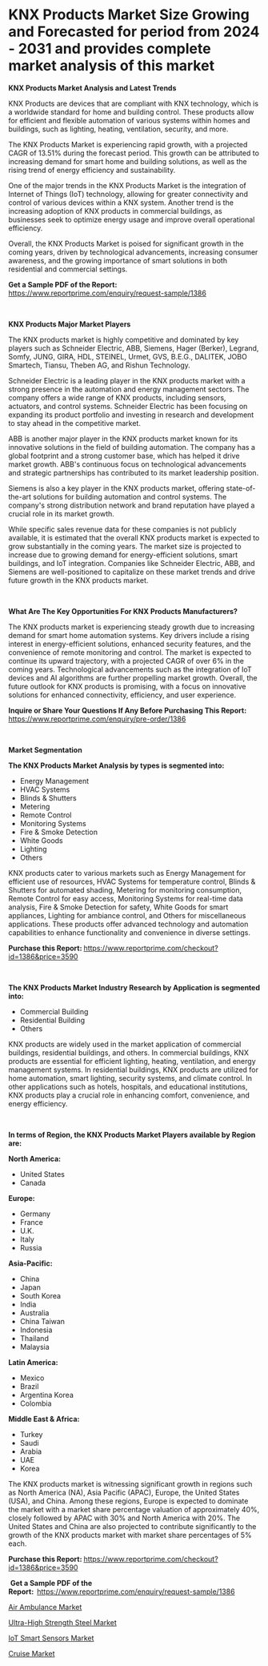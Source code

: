 <p><h1>KNX Products Market Size Growing and Forecasted for period from 2024 - 2031 and provides complete market analysis of this market</h1></p><p><strong>KNX Products Market Analysis and Latest Trends</strong></p>
<p><p>KNX Products are devices that are compliant with KNX technology, which is a worldwide standard for home and building control. These products allow for efficient and flexible automation of various systems within homes and buildings, such as lighting, heating, ventilation, security, and more.</p><p>The KNX Products Market is experiencing rapid growth, with a projected CAGR of 13.51% during the forecast period. This growth can be attributed to increasing demand for smart home and building solutions, as well as the rising trend of energy efficiency and sustainability.</p><p>One of the major trends in the KNX Products Market is the integration of Internet of Things (IoT) technology, allowing for greater connectivity and control of various devices within a KNX system. Another trend is the increasing adoption of KNX products in commercial buildings, as businesses seek to optimize energy usage and improve overall operational efficiency.</p><p>Overall, the KNX Products Market is poised for significant growth in the coming years, driven by technological advancements, increasing consumer awareness, and the growing importance of smart solutions in both residential and commercial settings.</p></p>
<p><strong>Get a Sample PDF of the Report:&nbsp;</strong> <a href="https://www.reportprime.com/enquiry/request-sample/1386">https://www.reportprime.com/enquiry/request-sample/1386</a></p>
<p>&nbsp;</p>
<p><strong>KNX Products Major Market Players</strong></p>
<p><p>The KNX products market is highly competitive and dominated by key players such as Schneider Electric, ABB, Siemens, Hager (Berker), Legrand, Somfy, JUNG, GIRA, HDL, STEINEL, Urmet, GVS, B.E.G., DALITEK, JOBO Smartech, Tiansu, Theben AG, and Rishun Technology.</p><p>Schneider Electric is a leading player in the KNX products market with a strong presence in the automation and energy management sectors. The company offers a wide range of KNX products, including sensors, actuators, and control systems. Schneider Electric has been focusing on expanding its product portfolio and investing in research and development to stay ahead in the competitive market.</p><p>ABB is another major player in the KNX products market known for its innovative solutions in the field of building automation. The company has a global footprint and a strong customer base, which has helped it drive market growth. ABB's continuous focus on technological advancements and strategic partnerships has contributed to its market leadership position.</p><p>Siemens is also a key player in the KNX products market, offering state-of-the-art solutions for building automation and control systems. The company's strong distribution network and brand reputation have played a crucial role in its market growth.</p><p>While specific sales revenue data for these companies is not publicly available, it is estimated that the overall KNX products market is expected to grow substantially in the coming years. The market size is projected to increase due to growing demand for energy-efficient solutions, smart buildings, and IoT integration. Companies like Schneider Electric, ABB, and Siemens are well-positioned to capitalize on these market trends and drive future growth in the KNX products market.</p></p>
<p>&nbsp;</p>
<p><strong>What Are The Key Opportunities For KNX Products Manufacturers?</strong></p>
<p><p>The KNX products market is experiencing steady growth due to increasing demand for smart home automation systems. Key drivers include a rising interest in energy-efficient solutions, enhanced security features, and the convenience of remote monitoring and control. The market is expected to continue its upward trajectory, with a projected CAGR of over 6% in the coming years. Technological advancements such as the integration of IoT devices and AI algorithms are further propelling market growth. Overall, the future outlook for KNX products is promising, with a focus on innovative solutions for enhanced connectivity, efficiency, and user experience.</p></p>
<p><strong>Inquire or Share Your Questions If Any Before Purchasing This Report:</strong> <a href="https://www.reportprime.com/enquiry/pre-order/1386">https://www.reportprime.com/enquiry/pre-order/1386</a></p>
<p>&nbsp;</p>
<p><strong>Market Segmentation</strong></p>
<p><strong>The KNX Products Market Analysis by types is segmented into:</strong></p>
<p><ul><li>Energy Management</li><li>HVAC Systems</li><li>Blinds & Shutters</li><li>Metering</li><li>Remote Control</li><li>Monitoring Systems</li><li>Fire & Smoke Detection</li><li>White Goods</li><li>Lighting</li><li>Others</li></ul></p>
<p><p>KNX products cater to various markets such as Energy Management for efficient use of resources, HVAC Systems for temperature control, Blinds & Shutters for automated shading, Metering for monitoring consumption, Remote Control for easy access, Monitoring Systems for real-time data analysis, Fire & Smoke Detection for safety, White Goods for smart appliances, Lighting for ambiance control, and Others for miscellaneous applications. These products offer advanced technology and automation capabilities to enhance functionality and convenience in diverse settings.</p></p>
<p><strong>Purchase this Report:&nbsp;</strong><a href="https://www.reportprime.com/checkout?id=1386&price=3590">https://www.reportprime.com/checkout?id=1386&price=3590</a></p>
<p>&nbsp;</p>
<p><strong>The KNX Products Market Industry Research by Application is segmented into:</strong></p>
<p><ul><li>Commercial Building</li><li>Residential Building</li><li>Others</li></ul></p>
<p><p>KNX products are widely used in the market application of commercial buildings, residential buildings, and others. In commercial buildings, KNX products are essential for efficient lighting, heating, ventilation, and energy management systems. In residential buildings, KNX products are utilized for home automation, smart lighting, security systems, and climate control. In other applications such as hotels, hospitals, and educational institutions, KNX products play a crucial role in enhancing comfort, convenience, and energy efficiency.</p></p>
<p>&nbsp;</p>
<p><strong>In terms of Region, the KNX Products Market Players available by Region are:</strong></p>
<p>
    <p> <strong> North America: </strong>
        <ul>
            <li>United States</li>
            <li>Canada</li>
        </ul>
        </p> 
    <p> <strong> Europe: </strong>
        <ul>
            <li>Germany</li>
            <li>France</li>
            <li>U.K.</li>
            <li>Italy</li>
            <li>Russia</li>
        </ul>
        </p> 
    <p> <strong> Asia-Pacific: </strong>
        <ul>
            <li>China</li>
            <li>Japan</li>
            <li>South Korea</li>
            <li>India</li>
            <li>Australia</li>
            <li>China Taiwan</li>
            <li>Indonesia</li>
            <li>Thailand</li>
            <li>Malaysia</li>
        </ul>
        </p> 
    <p> <strong> Latin America: </strong>
        <ul>
            <li>Mexico</li>
            <li>Brazil</li>
            <li>Argentina Korea</li>
            <li>Colombia</li>
        </ul>
        </p> 
    <p> <strong> Middle East & Africa: </strong>
        <ul>
            <li>Turkey</li>
            <li>Saudi</li>
            <li>Arabia</li>
            <li>UAE</li>
            <li>Korea</li>
        </ul>
    </p>
    </p>
<p><p>The KNX products market is witnessing significant growth in regions such as North America (NA), Asia Pacific (APAC), Europe, the United States (USA), and China. Among these regions, Europe is expected to dominate the market with a market share percentage valuation of approximately 40%, closely followed by APAC with 30% and North America with 20%. The United States and China are also projected to contribute significantly to the growth of the KNX products market with market share percentages of 5% each.</p></p>
<p><strong>Purchase this Report: </strong><a href="https://www.reportprime.com/checkout?id=1386&price=3590">https://www.reportprime.com/checkout?id=1386&price=3590</a></p>
<p>&nbsp;<strong>Get a Sample PDF of the Report:&nbsp;&nbsp;</strong><a href="https://www.reportprime.com/enquiry/request-sample/1386">https://www.reportprime.com/enquiry/request-sample/1386</a></p>
<p><strong></strong></p>
<p><p><a href="https://issuu.com/reportprime-2/docs/air-ambulance-market-size-2030.pptx">Air Ambulance Market</a></p><p><a href="https://www.linkedin.com/pulse/ultra-high-strength-steel-market-research-report-forecasted-0yl3c?trackingId=7dnQ98H1%2BLzJVoyhM75HcQ%3D%3D">Ultra-High Strength Steel Market</a></p><p><a href="https://www.linkedin.com/pulse/iot-smart-sensors-market-research-report-unlocks-analysis-tekgc?trackingId=wJrwVPUvwA33WIJTLWX%2FyQ%3D%3D">IoT Smart Sensors Market</a></p><p><a href="https://issuu.com/reportprime-2/docs/cruise-market-size-2030.pptx">Cruise Market</a></p></p>